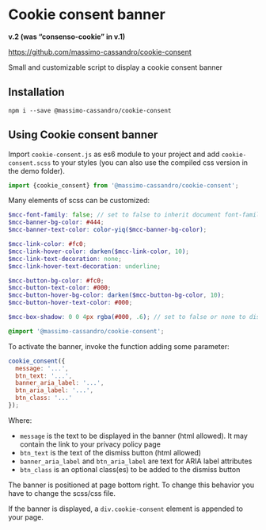 # Cookie consent banner

**v.2 (was “consenso-cookie” in v.1)**

<https://github.com/massimo-cassandro/cookie-consent>

Small and customizable script to display a cookie consent banner

## Installation

```
npm i --save @massimo-cassandro/cookie-consent
```

## Using Cookie consent banner
Import `cookie-consent.js` as es6 module to your project and add
`cookie-consent.scss` to your styles (you can also use the compiled css version in the demo folder).

```javascript
import {cookie_consent} from '@massimo-cassandro/cookie-consent';
```

Many elements of scss can be customized:

```scss
$mcc-font-family: false; // set to false to inherit document font-family
$mcc-banner-bg-color: #444;
$mcc-banner-text-color: color-yiq($mcc-banner-bg-color);

$mcc-link-color: #fc0;
$mcc-link-hover-color: darken($mcc-link-color, 10);
$mcc-link-text-decoration: none;
$mcc-link-hover-text-decoration: underline;

$mcc-button-bg-color: #fc0;
$mcc-button-text-color: #000;
$mcc-button-hover-bg-color: darken($mcc-button-bg-color, 10);
$mcc-button-hover-text-color: #000;

$mcc-box-shadow: 0 0 4px rgba(#000, .6); // set to false or none to disable

@import '@massimo-cassandro/cookie-consent';
```

To activate the banner, invoke the function adding some parameter:

```javascript
cookie_consent({
  message: '...',
  btn_text: '...',
  banner_aria_label: '...',
  btn_aria_label: '...',
  btn_class: '...' 
});
```

Where:

* `message` is the text to be displayed in the banner (html allowed). It may contain the link to your privacy policy page
* `btn_text` is the text of the dismiss button (html allowed)
* `banner_aria_label` and `btn_aria_label` are text for ARIA label attributes
* `btn_class` is an optional class(es) to be added to the dismiss button

The banner is positioned at page bottom right. To change this behavior you have to change the scss/css file.

If the banner is displayed, a `div.cookie-consent` element is appended to your page.
